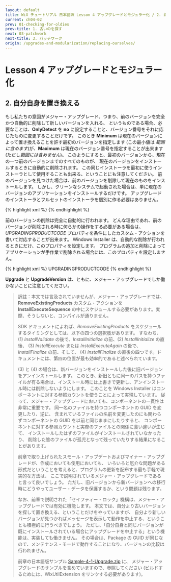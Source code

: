 ```yaml
---
layout: default
title: WiX チュートリアル 日本語訳 Lesson 4 アップグレードとモジュラー化 / 2. 自分自身を置き換える
current: ch04-02
prev: 01-checking-for-oldies
prev-title: 1. 古いのを探す
next: 03-patchwork
next-title: 3. パッチワーク
origin: /upgrades-and-modularization/replacing-ourselves/
---
```

# Lesson 4 アップグレードとモジュラー化

## 2. 自分自身を置き換える

もし私たちの意図がメジャー・アップグレード、つまり、前のバージョンを完全かつ自動的に削除して新しいバージョンを入れる、
というものである場合、必要なことは、**OnlyDetect** を **no** に設定することと、バージョン番号をそれに応じたものに変更することだけです。
このとき **Minimum** は現在のバージョンによって置き換えることを許す最初のバージョンを指定します
(この最小値は *範囲に含めます*)が、**Maximum** は現在のバージョン番号を指定することが出来ます (ただし*範囲には含めません*)。
このようにすると、最初のバージョンから、現在の一つ前のバージョンまでのすべてのものが、
現在のバージョンをインストールするときに自動的に削除されます。
この同じインストーラを最初に使うインストーラとして使用することも出来る、ということにも注意してください。
前のバージョンを見つけた場合は、前のバージョンを削除して現在のものをインストールします。
しかし、クリーンなシステムで起動された場合は、単に現在のバージョンのアプリケーションをインストールするだけです。
アップグレードのインストーラとフルセットのインストーラを個別に作る必要はありません。

{% highlight xml %}
<Upgrade Id='YOURGUID-7349-453F-94F6-BCB5110BA4FD'>
  <UpgradeVersion OnlyDetect='no' Property='PREVIOUSFOUND'
      Minimum='1.0.0' IncludeMinimum='yes'
      Maximum='3.0.0' IncludeMaximum='no' />
</Upgrade>
{% endhighlight %}

前のバージョンの削除は完全に自動的に行われます。
どんな理由であれ、前のバージョンが削除される時に何らかの操作をする必要がある場合は、
*UPGRADINGPRODUCTCODE* プロパティを条件にしたカスタム・アクションを書いて対応することが出来ます。
Windows Installer は、自動的な削除が行われるときにだけ、このプロパティを設定します。
プログラムの追加と削除によってアプリケーションが手作業で削除される場合には、このプロパティを設定しません。

{% highlight xml %}
<InstallExecuteSequence>
  <Custom Action=' ... ' After=' ... '>UPGRADINGPRODUCTCODE</Custom>
</InstallExecuteSequence>
{% endhighlight %}

**Upgrade** と **UpgradeVersion** は、ともに、メジャー・アップグレードでしか働かないことに注意してください。

> 訳註：本文では言及されていませんが、メジャー・アップグレードでは、**RemoveExistingProducts** カスタム・アクションを
> **InstallExecuteSequence** の中にスケジュールする必要があります。実際、そうしないと、コンパイルが通りません。
>
> SDK ドキュメントによれば、*RemoveExistingProducts* をスケジュールするタイミングとしては、以下の四つの選択肢があります。
> すなわち、(1) *InstallValidate* の後で、*InstallInitialize* の前、(2) *InstallInitialize* の直後、
> (3) *InstallExecute* または *InstallExecuteAgain* の後で、*InstallFinalize* の前、そして、
> (4) *InstallFinalize* の直後の四つです。ドキュメントには、第四の位置が最も効率的であると述べられています。
> 
> (3) と (4) の場合は、新バージョンをインストールした後に旧バージョンをアンインストールします。
> このとき、新旧ともに同一のパスを持つファイルが有る場合は、インストール時には上書きで更新し、アンインストール時には削除しないようにします。
> このことを Windows Installer はコンポーネントに対する参照カウントを使うことによって実現しています。
> 従って、メジャー・アップグレードにおいても、コンポーネントの一貫性は非常に重要です。
> 同一名のファイルを持つコンポーネントの GUID を変更したり、逆に、
> 含まれているファイルの名前を変更したのにも関わらずコンポーネントの GUID を以前と同じままにしたりすると、
> コンポーネントに対する参照カウントと実際のファイルとの関係に食い違いが生じて、
> インストールしたはずのファイルがインストールされていなかったり、
> 削除した筈のファイルが孤児となって残っていたりする結果になることがあります。
>
> 前章で取り上げられたスモール・アップデートおよびマイナー・アップグレードが、作成においても使用においても、
> いろいろと厄介な問題がある形式だということを考えると、プログラムの更新を配布する最も手軽で現実的な方法は、
> ここで説明されているメジャー・アップグレードであると言って良いでしょう。
> ただし、旧バージョンから新バージョンへの移行時にどうやってユーザー・データを保護するか、という問題は残ります。
>
> なお、前章で説明された「セイフティー・ロック」機構は、メジャー・アップグレードでは有効に機能します。
> 本文では、自分より古いバージョンを探して置き換える、ということだけをやっていますが、
> 自分より新しいバージョンが見つかればメッセージを表示して動作を中止する、ということも積極的に行うべきでしょう。
> ただし、「自分自身と同じバージョンが既にインストールされている場合にアップグレードを中止する」という機能は、実装しても働きません。
> その場合は、Package の GUID が同じなので、メンテナンス・モードで動作することになり、バージョンの比較は行われません。
> 
> 前章の日本語版サンプル [Sample-4-1-Upgrade.zip](/samples/Sample-4-1-Upgrade.zip) に、
> メジャー・アップグレードのサンプルを含めていますので、参照してください
> (ビルドするためには、WixUtilExtension をリンクする必要があります)。
